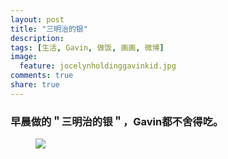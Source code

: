 ```yaml
---
layout: post
title: "三明治的银"
description: 
tags: [生活, Gavin, 做饭, 画画, 微博]
image:
  feature: jocelynholdinggavinkid.jpg
comments: true
share: true
---
```


### 早晨做的＂三明治的银＂，Gavin都不舍得吃。 ###


<figure>
  <a href="http://i.imgur.com/upab9pu.jpg">
  <img src="http://i.imgur.com/upab9pu.jpg">
  </a>
</figure>
